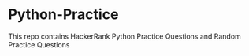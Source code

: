 # Python-Practice
This repo contains HackerRank Python Practice Questions and Random Practice Questions

